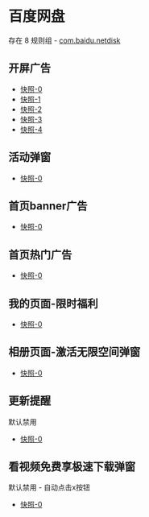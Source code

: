 # 百度网盘

存在 8 规则组 - [com.baidu.netdisk](/src/apps/com.baidu.netdisk.ts)

## 开屏广告

- [快照-0](https://gkd-kit.gitee.io/import/12472597)
- [快照-1](https://gkd-kit.songe.li/import/12877626)
- [快照-2](https://gkd-kit.gitee.io/import/12648924)
- [快照-3](https://gkd-kit.gitee.io/import/12706553)
- [快照-4](https://gkd-kit.gitee.io/import/12865287)

## 活动弹窗

- [快照-0](https://gkd-kit.gitee.io/import/12642505)

## 首页banner广告

- [快照-0](https://gkd-kit.gitee.io/import/12706544)

## 首页热门广告

- [快照-0](https://gkd-kit.gitee.io/import/12706544)

## 我的页面-限时福利

- [快照-0](https://gkd-kit.gitee.io/import/12706549)

## 相册页面-激活无限空间弹窗

- [快照-0](https://gkd-kit.gitee.io/import/12648987)

## 更新提醒

默认禁用

- [快照-0](https://gkd-kit.gitee.io/import/12863984)

## 看视频免费享极速下载弹窗

默认禁用 - 自动点击x按钮

- [快照-0](https://gkd-kit.songe.li/import/12783106)
